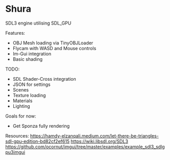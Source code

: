 # Shura

SDL3 engine utilising SDL_GPU

Features:
- OBJ Mesh loading via TinyOBJLoader
- Flycam with WASD and Mouse controls
- Im-Gui integration
- Basic shading

TODO:
- SDL Shader-Cross integration
- JSON for settings
- Scenes
- Texture loading
- Materials
- Lighting

Goals for now:
- Get Sponza fully rendering

Resources:
https://hamdy-elzanqali.medium.com/let-there-be-triangles-sdl-gpu-edition-bd82cf2ef615
https://wiki.libsdl.org/SDL3
https://github.com/ocornut/imgui/tree/master/examples/example_sdl3_sdlgpu3imgui
